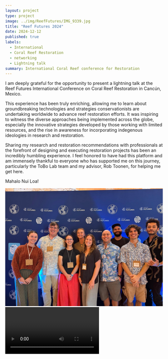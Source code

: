 ```yaml
---
layout: project
type: project
image: ../img/ReefFutures/IMG_9339.jpg
title: "Reef Futures 2024"
date: 2024-12-12
published: true
labels:
  - International
  - Coral Reef Restoration
  - networking
  - Lightning talk
summary: International Coral Reef conference for Restoration
---
```


I am deeply grateful for the opportunity to present a lightning talk at the Reef Futures International Conference on Coral Reef Restoration in Cancún, Mexico.

This experience has been truly enriching, allowing me to learn about groundbreaking technologies and strategies conservationists are undertaking worldwide to advance reef restoration efforts. It was inspiring to witness the diverse approaches being implemented across the globe, especially the innovative strategies developed by those working with limited resources, and the rise in awareness for incorporating indegenous ideologies in research and restoration. 

Sharing my research and restoration recommendations with professionals at the forefront of designing and executing restoration projects has been an incredibly humbling experience. I feel honored to have had this platform and am immensely thankful to everyone who has supported me on this journey, particularly the ToBo Lab team and my advisor, Rob Toonen, for helping me get here. 

Mahalo Nui Loa!

<div class="container">
  <div class="row mb-4">
    <div class="col">
      <img class="img-fluid w-75 mx-auto d-block" src="../img/ReefFutures/0c270b2a-0b90-48f5-86d4-1836dfd26328.JPG" alt="Image 1">
    </div>
  </div>
  <div class="row">
    <div class="col">
      <video class="img-fluid w-50 mx-auto d-block" controls>
        <source src="../img/ReefFutures/IMG_8635.MOV" type="video/mp4">
        Your browser does not support the video tag.
      </video>
    </div>
  </div>
</div>


